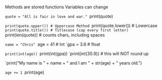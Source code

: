 
Methods are stored functions
Variables can change

`quote = "All is fair in love and war."
`print(quote)

`print(quote.upper()) # Uppercase Method
`print(quote.lower()) # Lowercase
`print(quote.title()) # Titlecase (cap every first letter)
`print(len(quote)) # counts chars, including spaces

`name = "Chris"
`age = 41 # Int
`gpa = 3.6 # float

`print(int(age))
`print(int(gpa))
`print(int(30.9))  # this will NOT round up

`print("My name is " + name + " and I am " + str(age) + " years old.")

`age += 1
`print(age)

